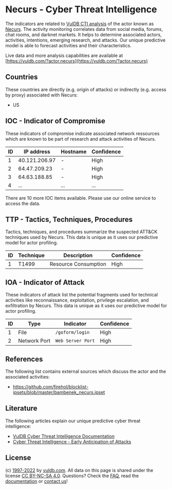 # Necurs - Cyber Threat Intelligence

The indicators are related to [VulDB CTI analysis](https://vuldb.com/?kb.cti) of the actor known as [Necurs](https://vuldb.com/?actor.necurs). The activity monitoring correlates data from social media, forums, chat rooms, and darknet markets. It helps to determine associated actors, activities, intentions, emerging research, and attacks. Our unique predictive model is able to forecast activities and their characteristics.

Live data and more analysis capabilities are available at [https://vuldb.com/?actor.necurs](https://vuldb.com/?actor.necurs)

## Countries

These countries are directly (e.g. origin of attacks) or indirectly (e.g. access by proxy) associated with Necurs:

* US

## IOC - Indicator of Compromise

These indicators of compromise indicate associated network ressources which are known to be part of research and attack activities of Necurs.

ID | IP address | Hostname | Confidence
-- | ---------- | -------- | ----------
1 | 40.121.206.97 | - | High
2 | 64.47.209.23 | - | High
3 | 64.63.188.85 | - | High
4 | ... | ... | ...

There are 10 more IOC items available. Please use our online service to access the data.

## TTP - Tactics, Techniques, Procedures

Tactics, techniques, and procedures summarize the suspected ATT&CK techniques used by Necurs. This data is unique as it uses our predictive model for actor profiling.

ID | Technique | Description | Confidence
-- | --------- | ----------- | ----------
1 | T1499 | Resource Consumption | High

## IOA - Indicator of Attack

These indicators of attack list the potential fragments used for technical activities like reconnaissance, exploitation, privilege escalation, and exfiltration by Necurs. This data is unique as it uses our predictive model for actor profiling.

ID | Type | Indicator | Confidence
-- | ---- | --------- | ----------
1 | File | `/goform/login` | High
2 | Network Port | `Web Server Port` | High

## References

The following list contains external sources which discuss the actor and the associated activities:

* https://github.com/firehol/blocklist-ipsets/blob/master/bambenek_necurs.ipset

## Literature

The following articles explain our unique predictive cyber threat intelligence:

* [VulDB Cyber Threat Intelligence Documentation](https://vuldb.com/?kb.cti)
* [Cyber Threat Intelligence - Early Anticipation of Attacks](https://www.scip.ch/en/?labs.20201022)

## License

(c) [1997-2022](https://vuldb.com/?kb.changelog) by [vuldb.com](https://vuldb.com/?kb.about). All data on this page is shared under the license [CC BY-NC-SA 4.0](https://creativecommons.org/licenses/by-nc-sa/4.0/). Questions? Check the [FAQ](https://vuldb.com/?kb.faq), read the [documentation](https://vuldb.com/?kb) or [contact us](https://vuldb.com/?contact)!
